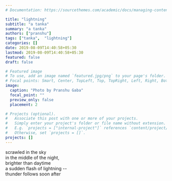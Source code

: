```yaml
---
# Documentation: https://sourcethemes.com/academic/docs/managing-content/

title: "lightning"
subtitle: "a tanka"
summary: "a tanka"
authors: ["pranshu"]
tags: ["tanka",  "lightning"]
categories: []
date: 2019-08-09T14:40:58+05:30
lastmod: 2019-08-09T14:40:58+05:30
featured: false
draft: false

# Featured image
# To use, add an image named `featured.jpg/png` to your page's folder.
# Focal points: Smart, Center, TopLeft, Top, TopRight, Left, Right, BottomLeft, Bottom, BottomRight.
image:
  caption: "Photo by Pranshu Gaba"
  focal_point: ""
  preview_only: false
  placement: 2

# Projects (optional).
#   Associate this post with one or more of your projects.
#   Simply enter your project's folder or file name without extension.
#   E.g. `projects = ["internal-project"]` references `content/project/deep-learning/index.md`.
#   Otherwise, set `projects = []`.
projects: []
---
```


scrawled in the sky  
in the middle of the night,  
brighter than daytime  
a sudden flash of lightning --  
thunder follows soon after  


